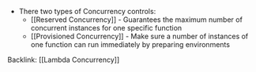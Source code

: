 - There two types of Concurrency controls:
	- [[Reserved Concurrency]] - Guarantees the maximum number of concurrent instances for one specific function
	- [[Provisioned Concurrency]] - Make sure a number of instances of one function can run immediately by preparing environments

Backlink: [[Lambda Concurrency]]